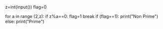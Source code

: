 z=int(input())
flag=0

for a in range (2,z):
    if z%a==0:
        flag=1
        break
if (flag==1):
    print("Non Prime")
else:
    print("Prime")
        

